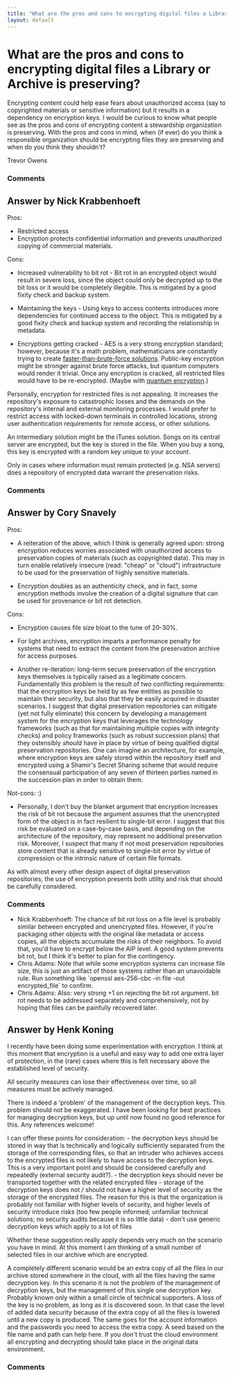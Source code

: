 ```yaml
---
title: "What are the pros and cons to encrypting digital files a Library or Archive is preserving?"
layout: default
---
```

What are the pros and cons to encrypting digital files a Library or Archive is preserving?
=====================
Encrypting content could help ease fears about unauthorized access (say
to copyrighted materials or sensitive information) but it results in a
dependency on encryption keys. I would be curious to know what people
see as the pros and cons of encrypting content a stewardship
organization is preserving. With the pros and cons in mind, when (if
ever) do you think a responsible organization should be encrypting files
they are preserving and when do you think they shouldn't?

Trevor Owens

### Comments ###


Answer by Nick Krabbenhoeft
----------------
Pros:

-   Restricted access
-   Encryption protects confidential information and prevents
    unauthorized copying of commercial materials.

Cons:

-   Increased vulnerability to bit rot - Bit rot in an encrypted object
    would result in severe loss, since the object could only be
    decrypted up to the bit loss or it would be completely illegible.
    This is mitigated by a good fixity check and backup system.

-   Maintaining the keys - Using keys to access contents introduces more
    dependencies for continued access to the object. This is mitigated
    by a good fixity check and backup system and recording the
    relationship in metadata.

-   Encryptions getting cracked - AES is a very strong encryption
    standard; however, because it's a math problem, mathematicians are
    constantly trying to create [faster-than-brute-force
    solutions](http://en.wikipedia.org/wiki/Advanced_Encryption_Standard#Known_attacks).
    Public-key encryption might be stronger against brute force attacks,
    but quantum computers would render it trivial. Once any encryption
    is cracked, all restricted files would have to be re-encrypted.
    (Maybe with [quantum
    encryption](http://en.wikipedia.org/wiki/Quantum_cryptography).)

Personally, encryption for restricted files is not appealing. It
increases the repository's exposure to catastrophic losses and the
demands on the repository's internal and external monitoring processes.
I would prefer to restrict access with locked-down terminals in
controlled locations, strong user authentication requirements for remote
access, or other solutions.

An intermediary solution might be the iTunes solution. Songs on its
central server are encrypted, but the key is stored in the file. When
you buy a song, this key is encrypted with a random key unique to your
account.

Only in cases where information must remain protected (e.g. NSA servers)
does a repository of encrypted data warrant the preservation risks.

### Comments ###

Answer by Cory Snavely
----------------
Pros:

-   A reiteration of the above, which I think is generally agreed upon:
    strong encryption reduces worries associated with unauthorized
    access to preservation copies of materials (such as copyrighted
    data). This may in turn enable relatively insecure (read: "cheap" or
    "cloud") infrastructure to be used for the preservation of highly
    sensitive materials.

-   Encryption doubles as an authenticity check, and in fact, some
    encryption methods involve the creation of a digital signature that
    can be used for provenance or bit rot detection.

Cons:

-   Encryption causes file size bloat to the tune of 20-30%.

-   For light archives, encryption imparts a performance penalty for
    systems that need to extract the content from the preservation
    archive for access purposes.

-   Another re-iteration: long-term secure preservation of the
    encryption keys themselves is typically raised as a legitimate
    concern. Fundamentally this problem is the result of two conflicting
    requirements: that the encryption keys be held by as few entities as
    possible to maintain their security, but also that they be easily
    acquired in disaster scenarios. I suggest that digital preservation
    repositories can mitigate (yet not fully eliminate) this concern by
    developing a management system for the encryption keys that
    leverages the technology frameworks (such as that for maintaining
    multiple copies with integrity checks) and policy frameworks (such
    as robust succession plans) that they ostensibly *should* have in
    place by virtue of being qualified digital preservation
    repositories. One can imagine an architecture, for example, where
    encryption keys are safely stored within the repository itself and
    encrypted using a Shamir's Secret Sharing scheme that would require
    the consensual participation of any seven of thirteen parties named
    in the succession plan in order to obtain them.

Not-cons: :)

-   Personally, I don't buy the blanket argument that encryption
    increases the risk of bit rot because the argument assumes that the
    unencrypted form of the object is in fact resilient to single-bit
    error. I suggest that this risk be evaluated on a case-by-case
    basis, and depending on the architecture of the repository, may
    represent no additional preservation risk. Moreover, I suspect that
    many if not most preservation repositories store content that is
    already sensitive to single-bit error by virtue of compression or
    the intrinsic nature of certain file formats.

As with almost every other design aspect of digital preservation
repositories, the use of encryption presents both utility and risk that
should be carefully considered.

### Comments ###
* Nick Krabbenhoeft: The chance of bit rot loss on a file level is probably similar between
encrypted and unencrypted files. However, if you're packaging other
objects with the original like metadata or access copies, all the
objects accumulate the risks of their neighbors. To avoid that, you'd
have to encrypt below the AIP level. A good system prevents bit rot, but
I think it's better to plan for the contingency.
* Chris Adams: Note that while some encryption systems can increase file size, this is
just an artifact of those systems rather than an unavoidable rule. Run
something like \`openssl aes-256-cbc -in file -out encrypted\_file\` to
confirm.
* Chris Adams: Also: very strong +1 on rejecting the bit rot argument. bit rot needs to
be addressed separately and comprehensively, not by hoping that files
can be painfully recovered later.

Answer by Henk Koning
----------------
I recently have been doing some experimentation with encryption. I think
at this moment that encryption is a useful and easy way to add one extra
layer of protection, in the (rare) cases where this is felt necessary
above the established level of security.

All security measures can lose their effectiveness over time, so all
measures must be actively managed.

There is indeed a 'problem' of the management of the decryption keys.
This problem should not be exaggerated. I have been looking for best
practices for managing decryption keys, but up until now found no good
reference for this. Any references welcome!

I can offer these points for consideration: - the decryption keys should
be stored in way that is technically and logically sufficiently
separated from the storage of the corresponding files, so that an
intruder who achieves access to the encrypted files is not likely to
have access to the decryption keys. This is a very important point and
should be considered carefully and repeatedly (external security
audit?). - the decryption keys should never be transported together with
the related encrypted files - storage of the decryption keys does not /
should not have a higher level of security as the storage of the
encrypted files. The reason for this is that the organization is
probably not familiar with higher levels of security, and higher levels
of security introduce risks (too few people informed; unfamiliar
technical solutions; no security audits because it is so little data) -
don't use generic decryption keys which apply to a lot of files

Whether these suggestion really apply depends very much on the scenario
you have in mind. At this moment I am thinking of a small number of
selected files in our archive which are encrypted.

A completely different scenario would be an extra copy of all the files
in our archive stored somewhere in the cloud, with all the files having
the same decryption key. In this scenario it is not the problem of the
management of decryption keys, but the management of this single one
decryption key. Probably known only within a small circle of technical
supporters. A loss of the key is no problem, as long as it is discovered
soon. In that case the level of added data security because of the extra
copy of all the files is lowered until a new copy is produced. The same
goes for the account information and the passwords you need to access
the extra copy. A seed based on the file name and path can help here. If
you don't trust the cloud environment all encrypting and decrypting
should take place in the original data environment.

### Comments ###

